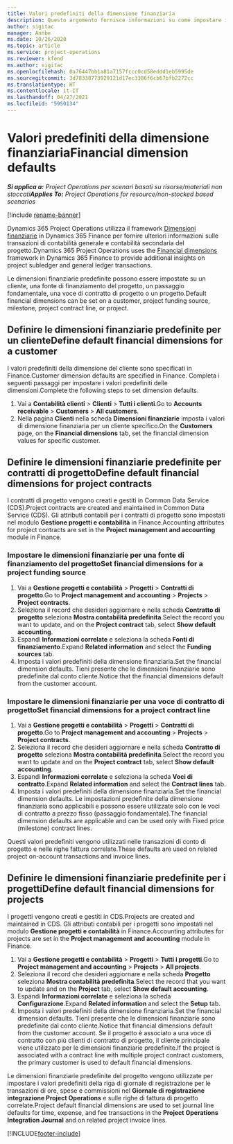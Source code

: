 ```yaml
---
title: Valori predefiniti della dimensione finanziaria
description: Questo argomento fornisce informazioni su come impostare i valori predefiniti della dimensione finanziaria.
author: sigitac
manager: Annbe
ms.date: 10/26/2020
ms.topic: article
ms.service: project-operations
ms.reviewer: kfend
ms.author: sigitac
ms.openlocfilehash: 0a76447bb1a81a7157fccc0cd58eddd1eb5995de
ms.sourcegitcommit: 3d78338773929121d17ec3386f6cb67bfb2272cc
ms.translationtype: HT
ms.contentlocale: it-IT
ms.lasthandoff: 04/27/2021
ms.locfileid: "5950134"
---
```

# <a name="financial-dimension-defaults"></a><span data-ttu-id="a810e-103">Valori predefiniti della dimensione finanziaria</span><span class="sxs-lookup"><span data-stu-id="a810e-103">Financial dimension defaults</span></span>

<span data-ttu-id="a810e-104">_**Si applica a:** Project Operations per scenari basati su risorse/materiali non stoccati_</span><span class="sxs-lookup"><span data-stu-id="a810e-104">_**Applies To:** Project Operations for resource/non-stocked based scenarios_</span></span>

[!include [rename-banner](~/includes/cc-data-platform-banner.md)]

<span data-ttu-id="a810e-105">Dynamics 365 Project Operations utilizza il framework [Dimensioni finanziarie](/dynamics365/finance/general-ledger/financial-dimensions) in Dynamics 365 Finance per fornire ulteriori informazioni sulle transazioni di contabilità generale e contabilità secondaria del progetto.</span><span class="sxs-lookup"><span data-stu-id="a810e-105">Dynamics 365 Project Operations uses the [Financial dimensions](/dynamics365/finance/general-ledger/financial-dimensions) framework in Dynamics 365 Finance to provide additional insights on project subledger and general ledger transactions.</span></span>

<span data-ttu-id="a810e-106">Le dimensioni finanziarie predefinite possono essere impostate su un cliente, una fonte di finanziamento del progetto, un passaggio fondamentale, una voce di contratto di progetto o un progetto.</span><span class="sxs-lookup"><span data-stu-id="a810e-106">Default financial dimensions can be set on a customer, project funding source, milestone, project contract line, or project.</span></span>

## <a name="define-default-financial-dimensions-for-a-customer"></a><span data-ttu-id="a810e-107">Definire le dimensioni finanziarie predefinite per un cliente</span><span class="sxs-lookup"><span data-stu-id="a810e-107">Define default financial dimensions for a customer</span></span>

<span data-ttu-id="a810e-108">I valori predefiniti della dimensione del cliente sono specificati in Finance.</span><span class="sxs-lookup"><span data-stu-id="a810e-108">Customer dimension defaults are specified in Finance.</span></span> <span data-ttu-id="a810e-109">Completa i seguenti passaggi per impostare i valori predefiniti delle dimensioni.</span><span class="sxs-lookup"><span data-stu-id="a810e-109">Complete the following steps to set dimension defaults.</span></span>

1. <span data-ttu-id="a810e-110">Vai a **Contabilità clienti** > **Clienti** > **Tutti i clienti**.</span><span class="sxs-lookup"><span data-stu-id="a810e-110">Go to **Accounts receivable** > **Customers** > **All customers**.</span></span>
2. <span data-ttu-id="a810e-111">Nella pagina **Clienti** nella scheda **Dimensioni finanziarie** imposta i valori di dimensione finanziaria per un cliente specifico.</span><span class="sxs-lookup"><span data-stu-id="a810e-111">On the **Customers** page, on the **Financial dimensions** tab, set the financial dimension values for specific customer.</span></span>

## <a name="define-default-financial-dimensions-for-project-contracts"></a><span data-ttu-id="a810e-112">Definire le dimensioni finanziarie predefinite per contratti di progetto</span><span class="sxs-lookup"><span data-stu-id="a810e-112">Define default financial dimensions for project contracts</span></span>

<span data-ttu-id="a810e-113">I contratti di progetto vengono creati e gestiti in Common Data Service (CDS).</span><span class="sxs-lookup"><span data-stu-id="a810e-113">Project contracts are created and maintained in Common Data Service (CDS).</span></span> <span data-ttu-id="a810e-114">Gli attributi contabili per i contratti di progetto sono impostati nel modulo **Gestione progetti e contabilità** in Finance.</span><span class="sxs-lookup"><span data-stu-id="a810e-114">Accounting attributes for project contracts are set in the **Project management and accounting** module in Finance.</span></span>

### <a name="set-financial-dimensions-for-a-project-funding-source"></a><span data-ttu-id="a810e-115">Impostare le dimensioni finanziarie per una fonte di finanziamento del progetto</span><span class="sxs-lookup"><span data-stu-id="a810e-115">Set financial dimensions for a project funding source</span></span>

1. <span data-ttu-id="a810e-116">Vai a **Gestione progetti e contabilità** > **Progetti** > **Contratti di progetto**.</span><span class="sxs-lookup"><span data-stu-id="a810e-116">Go to **Project management and accounting** > **Projects** > **Project contracts**.</span></span>
2. <span data-ttu-id="a810e-117">Seleziona il record che desideri aggiornare e nella scheda **Contratto di progetto** seleziona **Mostra contabilità predefinita**.</span><span class="sxs-lookup"><span data-stu-id="a810e-117">Select the record you want to update, and on the **Project contract** tab, select **Show default accounting**.</span></span>
3. <span data-ttu-id="a810e-118">Espandi **Informazioni correlate** e seleziona la scheda **Fonti di finanziamento**.</span><span class="sxs-lookup"><span data-stu-id="a810e-118">Expand **Related information** and select the **Funding sources** tab.</span></span>
4. <span data-ttu-id="a810e-119">Imposta i valori predefiniti della dimensione finanziaria.</span><span class="sxs-lookup"><span data-stu-id="a810e-119">Set the financial dimension defaults.</span></span> <span data-ttu-id="a810e-120">Tieni presente che le dimensioni finanziarie sono predefinite dal conto cliente.</span><span class="sxs-lookup"><span data-stu-id="a810e-120">Notice that the financial dimensions default from the customer account.</span></span>

### <a name="set-financial-dimensions-for-a-project-contract-line"></a><span data-ttu-id="a810e-121">Impostare le dimensioni finanziarie per una voce di contratto di progetto</span><span class="sxs-lookup"><span data-stu-id="a810e-121">Set financial dimensions for a project contract line</span></span>

1. <span data-ttu-id="a810e-122">Vai a **Gestione progetti e contabilità** > **Progetti** > **Contratti di progetto**.</span><span class="sxs-lookup"><span data-stu-id="a810e-122">Go to **Project management and accounting** > **Projects** > **Project contracts**.</span></span>
2. <span data-ttu-id="a810e-123">Seleziona il record che desideri aggiornare e nella scheda **Contratto di progetto** seleziona **Mostra contabilità predefinita**.</span><span class="sxs-lookup"><span data-stu-id="a810e-123">Select the record you want to update and on the **Project contract** tab, select **Show default accounting**.</span></span>
3. <span data-ttu-id="a810e-124">Espandi **Informazioni correlate** e seleziona la scheda **Voci di contratto**.</span><span class="sxs-lookup"><span data-stu-id="a810e-124">Expand **Related information** and select the **Contract lines** tab.</span></span>
4. <span data-ttu-id="a810e-125">Imposta i valori predefiniti della dimensione finanziaria.</span><span class="sxs-lookup"><span data-stu-id="a810e-125">Set the financial dimension defaults.</span></span> <span data-ttu-id="a810e-126">Le impostazioni predefinite della dimensione finanziaria sono applicabili e possono essere utilizzate solo con le voci di contratto a prezzo fisso (passaggio fondamentale).</span><span class="sxs-lookup"><span data-stu-id="a810e-126">The financial dimension defaults are applicable and can be used only with Fixed price (milestone) contract lines.</span></span>

<span data-ttu-id="a810e-127">Questi valori predefiniti vengono utilizzati nelle transazioni di conto di progetto e nelle righe fattura correlate.</span><span class="sxs-lookup"><span data-stu-id="a810e-127">These defaults are used on related project on-account transactions and invoice lines.</span></span>

## <a name="define-default-financial-dimensions-for-projects"></a><span data-ttu-id="a810e-128">Definire le dimensioni finanziarie predefinite per i progetti</span><span class="sxs-lookup"><span data-stu-id="a810e-128">Define default financial dimensions for projects</span></span>

<span data-ttu-id="a810e-129">I progetti vengono creati e gestiti in CDS.</span><span class="sxs-lookup"><span data-stu-id="a810e-129">Projects are created and maintained in CDS.</span></span> <span data-ttu-id="a810e-130">Gli attributi contabili per i progetti sono impostati nel modulo **Gestione progetti e contabilità** in Finance.</span><span class="sxs-lookup"><span data-stu-id="a810e-130">Accounting attributes for projects are set in the **Project management and accounting** module in Finance.</span></span>

1. <span data-ttu-id="a810e-131">Vai a **Gestione progetti e contabilità** > **Progetti** > **Tutti i progetti**.</span><span class="sxs-lookup"><span data-stu-id="a810e-131">Go to **Project management and accounting** > **Projects** > **All projects**.</span></span>
2. <span data-ttu-id="a810e-132">Seleziona il record che desideri aggiornare e nella scheda **Progetto** seleziona **Mostra contabilità predefinita**.</span><span class="sxs-lookup"><span data-stu-id="a810e-132">Select the record that you want to update and on the **Project** tab, select **Show default accounting**.</span></span>
3. <span data-ttu-id="a810e-133">Espandi **Informazioni correlate** e seleziona la scheda **Configurazione**.</span><span class="sxs-lookup"><span data-stu-id="a810e-133">Expand **Related information** and select the **Setup** tab.</span></span>
4. <span data-ttu-id="a810e-134">Imposta i valori predefiniti della dimensione finanziaria.</span><span class="sxs-lookup"><span data-stu-id="a810e-134">Set the financial dimension defaults.</span></span> <span data-ttu-id="a810e-135">Tieni presente che le dimensioni finanziarie sono predefinite dal conto cliente.</span><span class="sxs-lookup"><span data-stu-id="a810e-135">Notice that financial dimensions default from the customer account.</span></span> <span data-ttu-id="a810e-136">Se il progetto è associato a una voce di contratto con più clienti di contratto di progetto, il cliente principale viene utilizzato per le dimensioni finanziarie predefinite.</span><span class="sxs-lookup"><span data-stu-id="a810e-136">If the project is associated with a contract line with multiple project contract customers, the primary customer is used to default financial dimensions.</span></span>

<span data-ttu-id="a810e-137">Le dimensioni finanziarie predefinite del progetto vengono utilizzate per impostare i valori predefiniti della riga di giornale di registrazione per le transazioni di ore, spese e commissioni nel **Giornale di registrazione integrazione Project Operations** e sulle righe di fattura di progetto correlate.</span><span class="sxs-lookup"><span data-stu-id="a810e-137">Project default financial dimensions are used to set journal line defaults for time, expense, and fee transactions in the **Project Operations Integration Journal** and on related project invoice lines.</span></span>


[!INCLUDE[footer-include](../includes/footer-banner.md)]